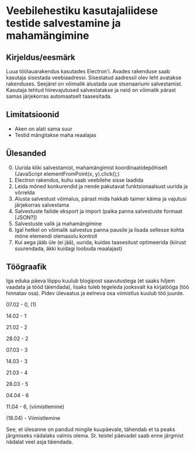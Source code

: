 # Veebilehestiku kasutajaliidese testide salvestamine ja mahamängimine
## Kirjeldus/eesmärk
Luua töölauarakendus kasutades Electron'i. Avades rakenduse saab kasutaja sisestada veebiaadressi. Sisestatud
aadressil olev leht avatakse rakenduses. Seejärel on võimalik alustada uue stsenaariumi salvestamist.
Kasutaja tehtud hiirevajutused salvestatakse ja neid on võimalik pärast samas järjekorras automaatselt taasesitada.

## Limitatsioonid
* Aken on alati sama suur
* Testid mängitakse maha reaalajas

## Ülesanded
0. Uurida kliki salvestamist, mahamängimist koordinaatidepõhiselt (JavaScript elementFromPoint(x, y).click();)
1. Electron rakendus, kuhu saab veebilehe sisse laadida
2. Leida mõned konkurendid ja nende pakutavat funktsionaalsust uurida ja võrrelda
3. Alusta salvestust võimalus, pärast mida hakkab taimer käima ja vajutusi järjekorras salvestama
4. Salvestuste failide eksport ja import (paika panna salvestuste formaat [JSON?])
5. Salvestuste valik ja mahamängimine
6. Igal hetkel on võimalik salvestus panna pausile ja lisada sellesse kohta mõne elemendi olemasolu kontroll
7. Kui aega jääb üle (ei jää), uurida, kuidas taasesitust optimeerida (kiirust suurendada, äkki kuidagi loobuda reaalajast)

## Töögraafik
Iga eduka päeva lõppu kuulub blogipost saavutustega (et saaks hiljem vaadata ja tööd täiendada), lisaks
tuleb tegeleda jooksvalt ka kirjatööga (töö hinnatav osa). Pidev ülevaatus ja eelneva osa viimistlus kuulub töö juurde.

07.02 - 0, (1)

14.02 - 1

21.02 - 2

28.02 - 2

07.03 - 3

14.03 - 3

21.03 - 4

28.03 - 5

04.04 - 6

11.04 - 6, (viimistlemine)

(18.04) - Viimistlemine

See, et ülesanne on pandud mingile kuupäevale, tähendab et ta peaks järgmiseks nädalaks valmis olema. St. teistel
päevadel saab enne järgmist nädalat veel asja täiendada.


